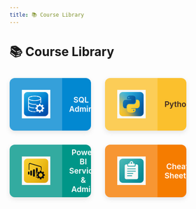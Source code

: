 ```yaml
---
title: 📚 Course Library
---
```


<style>
/* -----------------------------------------------------------------
   Base Styles & Best Practices
-------------------------------------------------------------------*/
*,
*::before,
*::after {
  box-sizing: border-box;
}

/* -----------------------------------------------------------------
   2x2 Responsive Grid Wrapper
-------------------------------------------------------------------*/
.grid.cards {
  display: grid;
  grid-template-columns: repeat(2, 1fr);
  gap: 2rem;
  max-width: 700px;
  margin: 2rem auto;
  padding: 0;
}

@media (max-width: 768px) {
  .grid.cards {
    grid-template-columns: 1fr;
    gap: 1.5rem;
    margin: 1.5rem 1rem;
  }
}

/* -----------------------------------------------------------------
   Card as horizontal split: icon | text
-------------------------------------------------------------------*/
.card-link {
  display: flex;
  height: 120px;
  border-radius: 12px;
  overflow: hidden;
  box-shadow: 0 4px 12px rgba(0,0,0,0.1);
  transition: transform .2s ease, box-shadow .2s ease;
  text-decoration: none;
  align-items: center;
}
.card-link:hover {
  transform: translateY(-6px);
  box-shadow: 0 8px 16px rgba(0,0,0,0.15);
}

.card-img {
  flex: 0 0 120px;
  display: flex;
  justify-content: center;
  align-items: center;
  background-color: rgba(255,255,255,0.2);
  height: 100%;
}
.card-img img {
  width: 65px;
  height: 65px;
  object-fit: contain;
}

.card-text {
  flex: 1;
  padding: 0 1rem;
  font-family: -apple-system, BlinkMacSystemFont, "Segoe UI", Roboto, Arial, sans-serif;
  font-weight: 600;
  font-size: 1.1rem;
  text-align: center;
}

/* -----------------------------------------------------------------
   Alternating Color Themes
-------------------------------------------------------------------*/
.card-blue   { background-color: #0288d1; color: #fff; }
.card-yellow { background-color: #fbc02d; color: #3E2723; }
.card-teal   { background-color: #009688; color: #fff; }
.card-orange { background-color: #f57c00; color: #fff; }
</style>

# 📚 Course Library

<div class="grid cards">

  <a href="courses/sql-admin/sql-admin-overview/" class="card-link card-blue">
    <div class="card-img">
      <img src="/assets/logos/sql-admin.png" alt="SQL Admin Icon">
    </div>
    <div class="card-text">SQL Admin</div>
  </a>

  <a href="courses/python/python-overview/" class="card-link card-yellow">
    <div class="card-img">
      <img src="/assets/logos/python.png" alt="Python Icon">
    </div>
    <div class="card-text">Python</div>
  </a>

  <a href="courses/power-bi-service/powerbi-service-overview/" class="card-link card-teal">
    <div class="card-img">
      <img src="/assets/logos/powerbi.png" alt="Power BI Icon">
    </div>
    <div class="card-text">Power BI Service & Admin</div>
  </a>

  <a href="cheat-sheets/cheatsheet-overview/" class="card-link card-orange">
    <div class="card-img">
      <img src="/assets/logos/cheatsheet.png" alt="Cheat Sheets Icon">
    </div>
    <div class="card-text">Cheat Sheets</div>
  </a>

</div>

